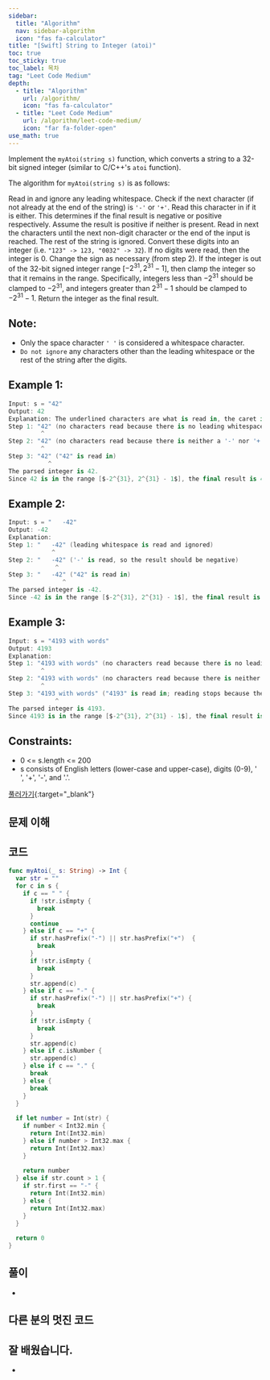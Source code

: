 ```yaml
---
sidebar:
  title: "Algorithm"
  nav: sidebar-algorithm
  icon: "fas fa-calculator"
title: "[Swift] String to Integer (atoi)"
toc: true
toc_sticky: true
toc_label: 목차
tag: "Leet Code Medium"
depth:
  - title: "Algorithm"
    url: /algorithm/
    icon: "fas fa-calculator"
  - title: "Leet Code Medium"
    url: /algorithm/leet-code-medium/
    icon: "far fa-folder-open"
use_math: true
---
```

Implement the `myAtoi(string s)` function, which converts a string to a 32-bit signed integer (similar to C/C++'s `atoi` function).

The algorithm for `myAtoi(string s)` is as follows:

Read in and ignore any leading whitespace.
Check if the next character (if not already at the end of the string) is `'-'` or `'+'`. Read this character in if it is either. This determines if the final result is negative or positive respectively. Assume the result is positive if neither is present.
Read in next the characters until the next non-digit character or the end of the input is reached. The rest of the string is ignored.
Convert these digits into an integer (i.e. `"123" -> 123, "0032" -> 32`). If no digits were read, then the integer is 0. Change the sign as necessary (from step 2).
If the integer is out of the 32-bit signed integer range [$-2^{31}, 2^{31} - 1$], then clamp the integer so that it remains in the range. Specifically, integers less than $-2^{31}$ should be clamped to $-2^{31}$, and integers greater than $2^{31} - 1$ should be clamped to $-2^{31} - 1$.
Return the integer as the final result.

## Note:
* Only the space character `' '` is considered a whitespace character.
* `Do not ignore` any characters other than the leading whitespace or the rest of the string after the digits.

## Example 1:
```swift
Input: s = "42"
Output: 42
Explanation: The underlined characters are what is read in, the caret is the current reader position.
Step 1: "42" (no characters read because there is no leading whitespace)
         ^
Step 2: "42" (no characters read because there is neither a '-' nor '+')
         ^
Step 3: "42" ("42" is read in)
           ^
The parsed integer is 42.
Since 42 is in the range [$-2^{31}, 2^{31} - 1$], the final result is 42.
```

## Example 2:
```swift
Input: s = "   -42"
Output: -42
Explanation:
Step 1: "   -42" (leading whitespace is read and ignored)
            ^
Step 2: "   -42" ('-' is read, so the result should be negative)
             ^
Step 3: "   -42" ("42" is read in)
               ^
The parsed integer is -42.
Since -42 is in the range [$-2^{31}, 2^{31} - 1$], the final result is -42.
```

## Example 3:
```swift
Input: s = "4193 with words"
Output: 4193
Explanation:
Step 1: "4193 with words" (no characters read because there is no leading whitespace)
         ^
Step 2: "4193 with words" (no characters read because there is neither a '-' nor '+')
         ^
Step 3: "4193 with words" ("4193" is read in; reading stops because the next character is a non-digit)
             ^
The parsed integer is 4193.
Since 4193 is in the range [$-2^{31}, 2^{31} - 1$], the final result is 4193.
```

## Constraints:
* 0 <= s.length <= 200
* s consists of English letters (lower-case and upper-case), digits (0-9), ' ', '+', '-', and '.'.

[<i class="fas fa-link"></i> 풀러가기](https://leetcode.com/problems/string-to-integer-atoi/){:target="_blank"}

## 문제 이해

## 코드
```swift
func myAtoi(_ s: String) -> Int {
  var str = ""
  for c in s {
    if c == " " {
      if !str.isEmpty {
        break
      }
      continue
    } else if c == "+" {
      if str.hasPrefix("-") || str.hasPrefix("+")  {
        break
      }
      if !str.isEmpty {
        break
      }
      str.append(c)
    } else if c == "-" {
      if str.hasPrefix("-") || str.hasPrefix("+") {
        break
      }
      if !str.isEmpty {
        break
      }
      str.append(c)
    } else if c.isNumber {
      str.append(c)
    } else if c == "." {
      break
    } else {
      break
    }
  }
  
  if let number = Int(str) {
    if number < Int32.min {
      return Int(Int32.min)
    } else if number > Int32.max {
      return Int(Int32.max)
    }
    
    return number
  } else if str.count > 1 {
    if str.first == "-" {
      return Int(Int32.min)
    } else {
      return Int(Int32.max)
    }
  }
  
  return 0
}
```

## 풀이
-

## 다른 분의 멋진 코드


## 잘 배웠습니다.
-
